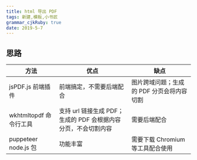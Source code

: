 ```yaml
---
title: html 导出 PDF
tags: 新建,模板,小书匠
grammar_cjkRuby: true
date: 2019-5-7
---
```


## 思路

|方法|优点|缺点|
|---|---|---|
|jsPDF.js 前端插件|前端搞定，不需要后端配合|图片跨域问题；生成的 PDF 分页会将内容切割|
|wkhtmltopdf 命令行工具|支持 url 链接生成 PDF；生成的 PDF 会根据内容分页，不会切割内容|需要后端配合|
|puppeteer node.js 包|功能丰富|需要下载 Chromium 等工具配合使用|
